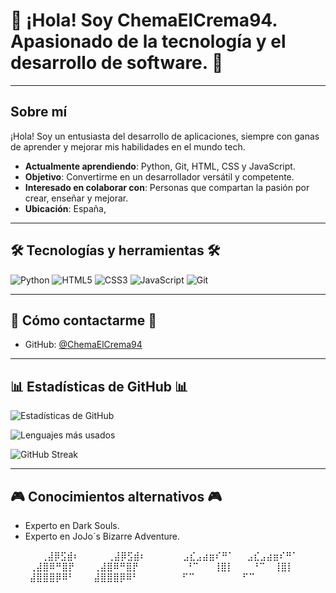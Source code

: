 # 👋 ¡Hola! Soy ChemaElCrema94. Apasionado de la tecnología y el desarrollo de software. 👋

---

## Sobre mí

¡Hola! Soy un entusiasta del desarrollo de aplicaciones, siempre con ganas de aprender y mejorar mis habilidades en el mundo tech.

-  **Actualmente aprendiendo**: Python, Git, HTML, CSS y JavaScript.
-  **Objetivo**: Convertirme en un desarrollador versátil y competente.
-  **Interesado en colaborar con**: Personas que compartan la pasión por crear, enseñar y mejorar.
-  **Ubicación**: España,

---

## 🛠️ Tecnologías y herramientas 🛠️

![Python](https://img.shields.io/badge/Python-3776AB?style=for-the-badge&logo=python&logoColor=white)
![HTML5](https://img.shields.io/badge/HTML5-E34F26?style=for-the-badge&logo=html5&logoColor=white)
![CSS3](https://img.shields.io/badge/CSS3-1572B6?style=for-the-badge&logo=css3&logoColor=white)
![JavaScript](https://img.shields.io/badge/JavaScript-F7DF1E?style=for-the-badge&logo=javascript&logoColor=black)
![Git](https://img.shields.io/badge/Git-F05032?style=for-the-badge&logo=git&logoColor=white)

---

## 💌 Cómo contactarme 💌

- GitHub: [@ChemaElCrema94](https://github.com/ChemaElCrema94)

---

## 📊 Estadísticas de GitHub 📊

![Estadísticas de GitHub](https://github-readme-stats.vercel.app/api?username=ChemaElCrema94&show_icons=true&theme=tokyonight)

![Lenguajes más usados](https://github-readme-stats.vercel.app/api/top-langs/?username=ChemaElCrema94&layout=compact&theme=tokyonight)

![GitHub Streak](https://github-readme-streak-stats.herokuapp.com/?user=ChemaElCrema94&theme=tokyonight)

---

## 🎮 Conocimientos alternativos 🎮

-  Experto en Dark Souls.
-  Experto en JoJo´s Bizarre Adventure.

  ⠀⠀ ⠀⠀    ⢀⣼⡿⣫⣾⠆⠀⠀ ⠀⠀⢀⣼⡿⣫⣾⠆
⠀⠀⠀ ⠀⠀⣠⣎⣠⣴⣶⠎⠛⠁⠀⠀⣠⣎⣠⣴⣶⠎⠛⠁⠀
⠀⠀⠀⢀⣼⣿⠿⠛⣿⡟⠀⠀⠀⢀⣼⣿⠿⠛⣿⡟⠀⠀⠀⠀
⠀⠀⠀⠘⠉⠀ ⠀⢸⣿⡇⠀⠀⠀⠘⠉⠀  ⢸⣿⡇⠀⠀⠀⠀
⠀⠀⠀⣼⣿⣿⣿⡿⠿⠃⠀⠀⠀⣼⣿⣿⣿⡿⠿⠃⠀⠀⠀⠀
⠀⠀ ⠋⠉⠀⠀⠀  ⠀⠀⠀⠀⠋⠉⠀⠀⠀⠀⠀⠀⠀⠀⠀

